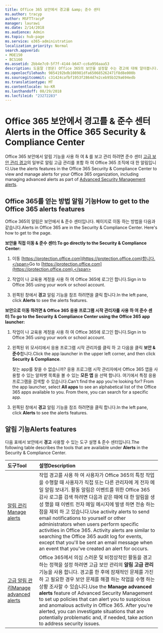 ```yaml
---
title: Office 365 보안에서 경고를 &amp; 준수 센터
ms.author: tracyp
author: MSFTTracyP
manager: laurawi
ms.date: 2/14/2018
ms.audience: Admin
ms.topic: hub-page
ms.service: o365-administration
localization_priority: Normal
search.appverid:
- MOE150
- BCS160
ms.assetid: 2bb4e7c0-5f7f-4144-b647-cc6a956aaa53
description: 도움말 (영문) Office 365의 보안을 설정할 수는 경고에 대해 알아봅니다.
ms.openlocfilehash: 9854192bdb108981dfa650685262471f8d8e000b
ms.sourcegitcommit: c31424cafbf1953f2864d7e2ceb95b329a694edb
ms.translationtype: MT
ms.contentlocale: ko-KR
ms.lasthandoff: 08/29/2018
ms.locfileid: "23272283"
---
```

# <a name="alerts-in-the-office-365-security-amp-compliance-center"></a><span data-ttu-id="0d502-103">Office 365 보안에서 경고를 &amp; 준수 센터</span><span class="sxs-lookup"><span data-stu-id="0d502-103">Alerts in the Office 365 Security &amp; Compliance Center</span></span>

<span data-ttu-id="0d502-104">Office 365 보안에서 알림 기능을 사용 하 여 &amp; 를 보고 관리 하려면 준수 센터 [고급 보안 관리 경고](office-365-cas-overview.md)의 일부로 알림 고급 관리를 포함 하 여 Office 365 조직에 대 한 알림입니다.</span><span class="sxs-lookup"><span data-stu-id="0d502-104">Use the alerts features in the Office 365 Security &amp; Compliance Center to view and manage alerts for your Office 365 organization, including managing advanced alerts as part of [Advanced Security Management alerts](office-365-cas-overview.md).</span></span>
  
## <a name="how-to-get-to-the-office-365-alerts-features"></a><span data-ttu-id="0d502-105">Office 365를 얻는 방법 알림 기능</span><span class="sxs-lookup"><span data-stu-id="0d502-105">How to get to the Office 365 alerts features</span></span>

<span data-ttu-id="0d502-p101">Office 365의 알림은 보안에서 &amp; 준수 센터입니다. 페이지로 이동 하는 방법을 다음과 같습니다.</span><span class="sxs-lookup"><span data-stu-id="0d502-p101">Alerts in Office 365 are in the Security &amp; Compliance Center. Here's how to get to the page.</span></span>
  
 <span data-ttu-id="0d502-108">**보안을 직접 이동 &amp; 준수 센터:**</span><span class="sxs-lookup"><span data-stu-id="0d502-108">**To go directly to the Security &amp; Compliance Center:**</span></span>
  
1. <span data-ttu-id="0d502-109">이동 [https://protection.office.com](https://protection.office.com)합니다.</span><span class="sxs-lookup"><span data-stu-id="0d502-109">Go to [https://protection.office.com](https://protection.office.com).</span></span>
    
2. <span data-ttu-id="0d502-110">작업이 나 교육용 계정을 사용 하 여 Office 365에 로그인 합니다.</span><span class="sxs-lookup"><span data-stu-id="0d502-110">Sign in to Office 365 using your work or school account.</span></span> 
    
3. <span data-ttu-id="0d502-111">왼쪽된 창에서 **경고** 알림 기능을 참조 하려면을 클릭 합니다.</span><span class="sxs-lookup"><span data-stu-id="0d502-111">In the left pane, click **Alerts** to see the alerts features.</span></span> 
    
 <span data-ttu-id="0d502-112">**보안으로 이동 하려면 &amp; Office 365 응용 프로그램 시작 관리자를 사용 하 여 준수 센터:**</span><span class="sxs-lookup"><span data-stu-id="0d502-112">**To go to the Security &amp; Compliance Center using the Office 365 app launcher:**</span></span>
  
1. <span data-ttu-id="0d502-113">작업이 나 교육용 계정을 사용 하 여 Office 365에 로그인 합니다.</span><span class="sxs-lookup"><span data-stu-id="0d502-113">Sign in to Office 365 using your work or school account.</span></span> 
    
2. <span data-ttu-id="0d502-114">왼쪽된 위 모서리에서 응용 프로그램 시작 관리자를 클릭 하 고 다음을 클릭 **보안 &amp; 준수**합니다.</span><span class="sxs-lookup"><span data-stu-id="0d502-114">Click the app launcher  in the upper left corner, and then click **Security &amp; Compliance**.</span></span>
    
    <span data-ttu-id="0d502-p102">찾는 app를 찾을 수 없습니까? 응용 프로그램 시작 관리자에서 Office 365 앱을 사용할 수 있는 알파벳 목록을 볼 수 있는 **모든 앱** 을 선택 합니다. 여기에서 특정 응용 프로그램을 검색할 수 있습니다.</span><span class="sxs-lookup"><span data-stu-id="0d502-p102">Can't find the app you're looking for? From the app launcher, select **All apps** to see an alphabetical list of the Office 365 apps available to you. From there, you can search for a specific app.</span></span> 
    
3. <span data-ttu-id="0d502-118">왼쪽된 창에서 **경고** 알림 기능을 참조 하려면을 클릭 합니다.</span><span class="sxs-lookup"><span data-stu-id="0d502-118">In the left pane, click **Alerts** to see the alerts features.</span></span> 
    
## <a name="alerts-features"></a><span data-ttu-id="0d502-119">알림 기능</span><span class="sxs-lookup"><span data-stu-id="0d502-119">Alerts features</span></span>

<span data-ttu-id="0d502-120">다음 표에서 보안에서 **경고** 사용할 수 있는 도구 설명 &amp; 준수 센터입니다.</span><span class="sxs-lookup"><span data-stu-id="0d502-120">The following table describes the tools that are available under **Alerts** in the Security &amp; Compliance Center.</span></span> 
  
|<span data-ttu-id="0d502-121">**도구**</span><span class="sxs-lookup"><span data-stu-id="0d502-121">**Tool**</span></span>|<span data-ttu-id="0d502-122">**설명**</span><span class="sxs-lookup"><span data-stu-id="0d502-122">**Description**</span></span>|
|:-----|:-----|
|[<span data-ttu-id="0d502-123">알림 관리</span><span class="sxs-lookup"><span data-stu-id="0d502-123">Manage alerts</span></span>](create-activity-alerts.md) <br/> |<span data-ttu-id="0d502-p103">작업 경고를 사용 하 여 사용자가 Office 365의 특정 작업을 수행할 때 사용자가 직접 또는 다른 관리자에 게 전자 메일 알림 보내기. 활동 알림은 이벤트를 위한 Office 365 감사 로그를 검색 하려면 다음과 같은 때에 대 한 알림을 생성 했을 때 이벤트 전자 메일 메시지에 발생 하면 전송 하는 점을 제외 하 고 있습니다.</span><span class="sxs-lookup"><span data-stu-id="0d502-p103">Use activity alerts to send email notifications to yourself or other administrators when users perform specific activities in Office 365. Activity alerts are similar to searching the Office 365 audit log for events, except that you'll be sent an email message when an event that you've created an alert for occurs.</span></span>  <br/> |
|[<span data-ttu-id="0d502-126">고급 알림 관리</span><span class="sxs-lookup"><span data-stu-id="0d502-126">Manage advanced alerts </span></span>](office-365-cas-overview.md) <br/> |<span data-ttu-id="0d502-p104">Office 365에서 의심 스러운 및 비정상적인 활동을 경고 하는 정책을 설정 하려면 고급 보안 관리의 **알림 고급 관리** 기능을 사용 합니다. 경고를 한 후에 잠재적인 문제를 가진 하 고 필요한 경우 보안 문제를 해결 하는 작업을 수행 하는 상황 조사할 수 있습니다.</span><span class="sxs-lookup"><span data-stu-id="0d502-p104">Use the **Manage advanced alerts** feature of Advanced Security Management to set up policies that can alert you to suspicious and anomalous activity in Office 365. After you're alerted, you can investigate situations that are potentially problematic and, if needed, take action to address security issues.  </span></span><br/> |
   

